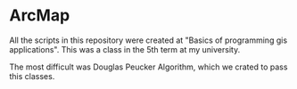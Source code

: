 # ArcMap



All the scripts in this repository were created at "Basics of programming gis applications". This was a class in the 5th term at my university. 

The most difficult was Douglas Peucker Algorithm, which we crated to pass this classes.
